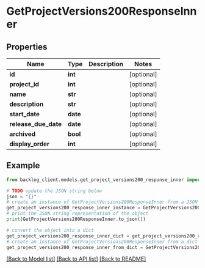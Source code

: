 # GetProjectVersions200ResponseInner


## Properties

Name | Type | Description | Notes
------------ | ------------- | ------------- | -------------
**id** | **int** |  | [optional] 
**project_id** | **int** |  | [optional] 
**name** | **str** |  | [optional] 
**description** | **str** |  | [optional] 
**start_date** | **date** |  | [optional] 
**release_due_date** | **date** |  | [optional] 
**archived** | **bool** |  | [optional] 
**display_order** | **int** |  | [optional] 

## Example

```python
from backlog_client.models.get_project_versions200_response_inner import GetProjectVersions200ResponseInner

# TODO update the JSON string below
json = "{}"
# create an instance of GetProjectVersions200ResponseInner from a JSON string
get_project_versions200_response_inner_instance = GetProjectVersions200ResponseInner.from_json(json)
# print the JSON string representation of the object
print(GetProjectVersions200ResponseInner.to_json())

# convert the object into a dict
get_project_versions200_response_inner_dict = get_project_versions200_response_inner_instance.to_dict()
# create an instance of GetProjectVersions200ResponseInner from a dict
get_project_versions200_response_inner_from_dict = GetProjectVersions200ResponseInner.from_dict(get_project_versions200_response_inner_dict)
```
[[Back to Model list]](../README.md#documentation-for-models) [[Back to API list]](../README.md#documentation-for-api-endpoints) [[Back to README]](../README.md)


